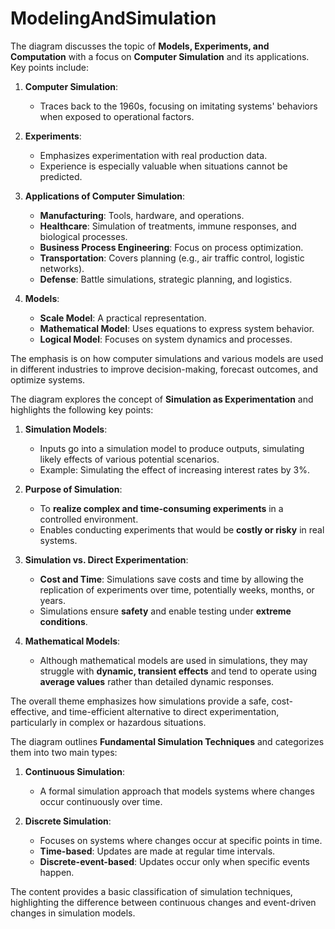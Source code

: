 # ModelingAndSimulation
The diagram discusses the topic of **Models, Experiments, and Computation** with a focus on **Computer Simulation** and its applications. Key points include:

1. **Computer Simulation**:
   - Traces back to the 1960s, focusing on imitating systems' behaviors when exposed to operational factors.
   
2. **Experiments**:
   - Emphasizes experimentation with real production data.
   - Experience is especially valuable when situations cannot be predicted.

3. **Applications of Computer Simulation**:
   - **Manufacturing**: Tools, hardware, and operations.
   - **Healthcare**: Simulation of treatments, immune responses, and biological processes.
   - **Business Process Engineering**: Focus on process optimization.
   - **Transportation**: Covers planning (e.g., air traffic control, logistic networks).
   - **Defense**: Battle simulations, strategic planning, and logistics.

4. **Models**:
   - **Scale Model**: A practical representation.
   - **Mathematical Model**: Uses equations to express system behavior.
   - **Logical Model**: Focuses on system dynamics and processes.

The emphasis is on how computer simulations and various models are used in different industries to improve decision-making, forecast outcomes, and optimize systems.

The diagram explores the concept of **Simulation as Experimentation** and highlights the following key points:

1. **Simulation Models**:
   - Inputs go into a simulation model to produce outputs, simulating likely effects of various potential scenarios.
   - Example: Simulating the effect of increasing interest rates by 3%.

2. **Purpose of Simulation**:
   - To **realize complex and time-consuming experiments** in a controlled environment.
   - Enables conducting experiments that would be **costly or risky** in real systems.

3. **Simulation vs. Direct Experimentation**:
   - **Cost and Time**: Simulations save costs and time by allowing the replication of experiments over time, potentially weeks, months, or years.
   - Simulations ensure **safety** and enable testing under **extreme conditions**.

4. **Mathematical Models**:
   - Although mathematical models are used in simulations, they may struggle with **dynamic, transient effects** and tend to operate using **average values** rather than detailed dynamic responses.

The overall theme emphasizes how simulations provide a safe, cost-effective, and time-efficient alternative to direct experimentation, particularly in complex or hazardous situations.

The diagram outlines **Fundamental Simulation Techniques** and categorizes them into two main types:

1. **Continuous Simulation**:
   - A formal simulation approach that models systems where changes occur continuously over time.
   
2. **Discrete Simulation**:
   - Focuses on systems where changes occur at specific points in time.
   - **Time-based**: Updates are made at regular time intervals.
   - **Discrete-event-based**: Updates occur only when specific events happen.

The content provides a basic classification of simulation techniques, highlighting the difference between continuous changes and event-driven changes in simulation models.

